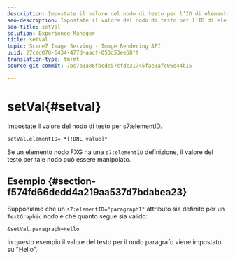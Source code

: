 ```yaml
---
description: Impostate il valore del nodo di testo per l’ID di elemento s7.
seo-description: Impostate il valore del nodo di testo per l’ID di elemento s7.
seo-title: setVal
solution: Experience Manager
title: setVal
topic: Scene7 Image Serving - Image Rendering API
uuid: 27ced070-6434-477d-aacf-053d53ee58ff
translation-type: tm+mt
source-git-commit: 7bc7b3a86fbcdc57cfdc31745fae3afc06e44b15

---
```



# setVal{#setval}

Impostate il valore del nodo di testo per s7:elementID.

`setVal.elementID= *[!DNL value]*`

Se un elemento nodo FXG ha una `s7:elementID` definizione, il valore del testo per tale nodo può essere manipolato.

## Esempio {#section-f574fd66dedd4a219aa537d7bdabea23}

Supponiamo che un `s7:elementID="paragraph1"` attributo sia definito per un `TextGraphic` nodo e che quanto segue sia valido:

`&setVal.paragraph=Hello`

In questo esempio il valore del testo per il nodo paragrafo viene impostato su &quot;Hello&quot;.
